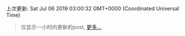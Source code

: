 
  
 上次更新: Sat Jul 06 2019 03:00:32 GMT+0000 (Coordinated Universal Time) 

 > 仅显示一小时内更新的post, [更多...](screenshots/)
  